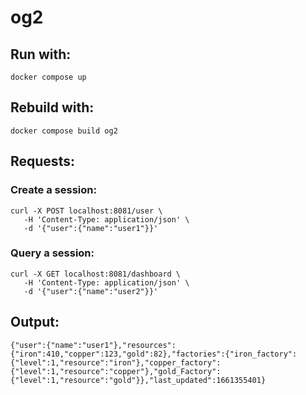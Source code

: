 # og2

## Run with:
```
docker compose up
```

## Rebuild with:
```
docker compose build og2
```

## Requests:

### Create a session:
```
curl -X POST localhost:8081/user \
   -H 'Content-Type: application/json' \
   -d '{"user":{"name":"user1"}}'
```

### Query a session:
```
curl -X GET localhost:8081/dashboard \
   -H 'Content-Type: application/json' \
   -d '{"user":{"name":"user2"}}'
```

## Output:
```
{"user":{"name":"user1"},"resources":{"iron":410,"copper":123,"gold":82},"factories":{"iron_factory":{"level":1,"resource":"iron"},"copper_factory":{"level":1,"resource":"copper"},"gold_Factory":{"level":1,"resource":"gold"}},"last_updated":1661355401}
```

